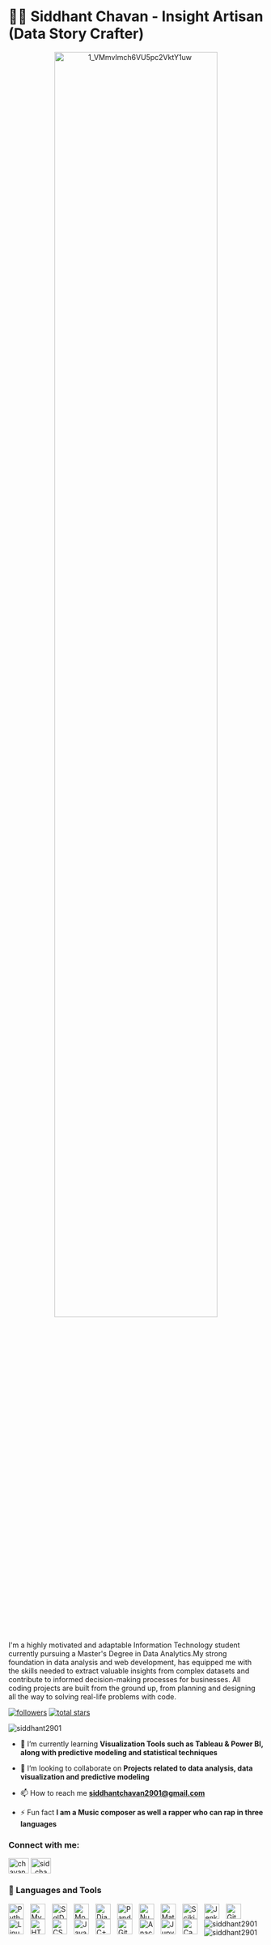 # 🏄‍♂️ Siddhant Chavan - Insight Artisan (Data Story Crafter)
<p align="center">
  <img src="https://github.com/Siddhant2901/Siddhant2901/assets/75361891/ba7ec7df-474d-4721-b7d8-d112357757e9" alt="1_VMmvImch6VU5pc2VktY1uw" width="80%" height="80%">
</p>

  


I'm a highly motivated and adaptable Information Technology student currently pursuing a Master's Degree in Data Analytics.My strong foundation in data analysis and web development, has equipped me with the skills needed to extract valuable insights from complex datasets and contribute to informed decision-making processes for businesses.  All coding projects are built from the ground up, from planning and designing all the way to solving real-life problems with code. 

   <p align="left">
      <a href="https://github.com/Siddhant2901?tab=followers">
         <img alt="followers" title="Follow me on Github" src="https://custom-icon-badges.demolab.com/github/followers/Siddhant2901?color=236ad3&labelColor=1155ba&style=for-the-badge&logo=person-add&label=Follow&logoColor=white"/></a>
      <a href="https://github.com/Siddhant2901?tab=repositories&sort=stargazers">
         <img alt="total stars" title="Total stars on GitHub" src="https://custom-icon-badges.demolab.com/github/stars/Siddhant2901?color=55960c&style=for-the-badge&labelColor=488207&logo=star"/></a>
   </p>


<p align="left"> <img src="https://komarev.com/ghpvc/?username=siddhant2901&label=Profile%20views&color=0e75b6&style=flat" alt="siddhant2901" /> </p>

- 🌱 I’m currently learning **Visualization Tools such as Tableau & Power BI, along with predictive modeling and statistical techniques**

- 👯 I’m looking to collaborate on **Projects related to data analysis, data visualization and predictive modeling**

- 📫 How to reach me **siddhantchavan2901@gmail.com**

- ⚡ Fun fact **I am a Music composer as well a rapper who can rap in three languages**

<h3 align="left">Connect with me:</h3>
<p align="left">
<a href="https://linkedin.com/in/chavansiddhant" target="blank"><img align="center" src="https://raw.githubusercontent.com/rahuldkjain/github-profile-readme-generator/master/src/images/icons/Social/linked-in-alt.svg" alt="chavansiddhant" height="30" width="40" /></a>
<a href="https://instagram.com/sid_chavan_29" target="blank"><img align="center" src="https://raw.githubusercontent.com/rahuldkjain/github-profile-readme-generator/master/src/images/icons/Social/instagram.svg" alt="sid_chavan_29" height="30" width="40" /></a>
</p>

### 🧰 Languages and Tools

<img align="left" alt="Python" width="30px" style="padding-right:10px;" src="https://cdn.jsdelivr.net/gh/devicons/devicon/icons/python/python-plain.svg" />
<img align="left" alt="Mysql" width="30px" style="padding-right:10px;" src="https://cdn.jsdelivr.net/gh/devicons/devicon@latest/icons/mysql/mysql-original.svg" />
<img align="left" alt="SqlDeveloper" width="30px" style="padding-right:10px;" src="https://cdn.jsdelivr.net/gh/devicons/devicon@latest/icons/sqldeveloper/sqldeveloper-original.svg"  />
<img align="left" alt="MongoDB" width="30px" style="padding-right:10px;" src="https://cdn.jsdelivr.net/gh/devicons/devicon@latest/icons/mongodb/mongodb-original-wordmark.svg" />
<img align="left" alt="Django" width="30px" style="padding-right:10px;" src="https://cdn.jsdelivr.net/gh/devicons/devicon@latest/icons/django/django-plain.svg"  />
<img align="left" alt="Pandas" width="30px" style="padding-right:10px;" src= "https://cdn.jsdelivr.net/gh/devicons/devicon@latest/icons/pandas/pandas-original-wordmark.svg"  />
<img align="left" alt="Numpy" width="30px" style="padding-right:10px;" src= "https://cdn.jsdelivr.net/gh/devicons/devicon@latest/icons/numpy/numpy-original-wordmark.svg"  />
<img align="left" alt="MatplotLib" width="30px" style="padding-right:10px;" src= "https://cdn.jsdelivr.net/gh/devicons/devicon@latest/icons/matplotlib/matplotlib-original-wordmark.svg" />
<img align="left" alt="Scikitlearn" width="30px" style="padding-right:10px;" src= "https://cdn.jsdelivr.net/gh/devicons/devicon@latest/icons/scikitlearn/scikitlearn-original.svg" />
<img align="left" alt="Jenkins" width="30px" style="padding-right:10px;" src= "https://cdn.jsdelivr.net/gh/devicons/devicon@latest/icons/jenkins/jenkins-original.svg" />
<img align="left" alt="Git" width="30px" style="padding-right:10px;" src="https://cdn.jsdelivr.net/gh/devicons/devicon/icons/git/git-original.svg" />
<img align="left" alt="Linux" width="30px" style="padding-right:10px;" src="https://cdn.jsdelivr.net/gh/devicons/devicon/icons/linux/linux-original.svg" />
<img align="left" alt="HTML" width="30px" style="padding-right:10px;" src="https://cdn.jsdelivr.net/gh/devicons/devicon/icons/html5/html5-plain.svg" />
<img align="left" alt="CSS" width="30px" style="padding-right:10px;" src="https://cdn.jsdelivr.net/gh/devicons/devicon/icons/css3/css3-plain.svg" />
<img align="left" alt="JavaScript" width="30px" style="padding-right:10px;" src="https://cdn.jsdelivr.net/gh/devicons/devicon/icons/javascript/javascript-plain.svg" />
<img align="left" alt="C++" width="30px" style="padding-right:10px;" src="https://cdn.jsdelivr.net/gh/devicons/devicon/icons/cplusplus/cplusplus-line.svg" />
<img align="left" alt="GitHub" width="30px" style="padding-right:10px;" src="https://cdn.jsdelivr.net/gh/devicons/devicon/icons/github/github-original.svg" />
<img align="left" alt="Anaconda" width="30px" style="padding-right:10px;" src="https://cdn.jsdelivr.net/gh/devicons/devicon@latest/icons/anaconda/anaconda-original.svg" />
<img align="left" alt="Jupyter" width="30px" style="padding-right:10px;" src="https://cdn.jsdelivr.net/gh/devicons/devicon@latest/icons/jupyter/jupyter-original-wordmark.svg"/>
<img align="left" alt="Canva" width="30px" style="padding-right:10px;" src="https://cdn.jsdelivr.net/gh/devicons/devicon@latest/icons/canva/canva-original.svg" />

<br />


<p><img align="left" src="https://github-readme-stats.vercel.app/api/top-langs?username=siddhant2901&show_icons=true&locale=en&layout=compact" alt="siddhant2901" /></p>

<p>&nbsp;<img align="left" src="https://github-readme-stats.vercel.app/api?username=siddhant2901&show_icons=true&locale=en" alt="siddhant2901" /></p>
